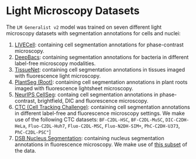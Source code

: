 # Light Microscopy Datasets

The `LM Generalist v2` model was trained on seven different light microscopy datasets with segmentation annotations for cells and nuclei:

1. [LIVECell](https://sartorius-research.github.io/LIVECell/): containing cell segmentation annotations for phase-contrast microscopy.
2. [DeepBacs](https://github.com/HenriquesLab/DeepBacs): containing segmentation annotations for bacteria in different label-free microscopy modalities.
3. [TissueNet](https://datasets.deepcell.org/): containing cell segmentation annotations in tissues imaged with fluorescence light microscopy.
4. [PlantSeg (Root)](https://osf.io/2rszy/): containing cell segmentation annotations in plant roots imaged with fluorescence lightsheet microscopy.
5. [NeurIPS CellSeg](https://neurips22-cellseg.grand-challenge.org/): containg cell segmentation annotations in phase-contrast, brightfield, DIC and fluorescence microscopy.
6. [CTC (Cell Tracking Challenge)](https://celltrackingchallenge.net/2d-datasets/): containing cell segmentation annotations in different label-free and fluorescence microscopy settings. We make use of the following CTC datasets: `BF-C2DL-HSC`, `BF-C2DL-MuSC`, `DIC-C2DH-HeLa`, `Fluo-C2DL-Huh7`, `Fluo-C2DL-MSC`, `Fluo-N2DH-SIM+`, `PhC-C2DH-U373`, `PhC-C2DL-PSC"`]
7. [DSB Nucleus Segmentation](https://www.kaggle.com/c/data-science-bowl-2018): containing nucleus segmentation annotations in fluorescence microscopy. We make use of [this subset](https://github.com/stardist/stardist/releases/download/0.1.0/dsb2018.zip) of the data.
